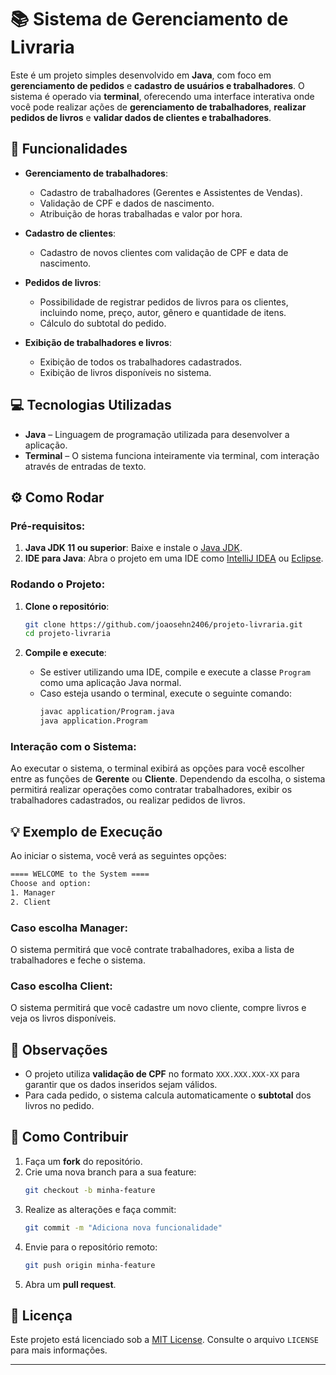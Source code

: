 # 📚 Sistema de Gerenciamento de Livraria

Este é um projeto simples desenvolvido em **Java**, com foco em **gerenciamento de pedidos** e **cadastro de usuários e trabalhadores**. O sistema é operado via **terminal**, oferecendo uma interface interativa onde você pode realizar ações de **gerenciamento de trabalhadores**, **realizar pedidos de livros** e **validar dados de clientes e trabalhadores**.

## 🚀 Funcionalidades

- **Gerenciamento de trabalhadores**:
  - Cadastro de trabalhadores (Gerentes e Assistentes de Vendas).
  - Validação de CPF e dados de nascimento.
  - Atribuição de horas trabalhadas e valor por hora.
  
- **Cadastro de clientes**:
  - Cadastro de novos clientes com validação de CPF e data de nascimento.
  
- **Pedidos de livros**:
  - Possibilidade de registrar pedidos de livros para os clientes, incluindo nome, preço, autor, gênero e quantidade de itens.
  - Cálculo do subtotal do pedido.

- **Exibição de trabalhadores e livros**:
  - Exibição de todos os trabalhadores cadastrados.
  - Exibição de livros disponíveis no sistema.

## 💻 Tecnologias Utilizadas

- **Java** – Linguagem de programação utilizada para desenvolver a aplicação.
- **Terminal** – O sistema funciona inteiramente via terminal, com interação através de entradas de texto.

## ⚙️ Como Rodar

### Pré-requisitos:

1. **Java JDK 11 ou superior**: Baixe e instale o [Java JDK](https://www.oracle.com/java/technologies/downloads/).
2. **IDE para Java**: Abra o projeto em uma IDE como [IntelliJ IDEA](https://www.jetbrains.com/idea/) ou [Eclipse](https://www.eclipse.org/).

### Rodando o Projeto:

1. **Clone o repositório**:
   ```bash
   git clone https://github.com/joaosehn2406/projeto-livraria.git
   cd projeto-livraria
   ```

2. **Compile e execute**:
   - Se estiver utilizando uma IDE, compile e execute a classe `Program` como uma aplicação Java normal.
   - Caso esteja usando o terminal, execute o seguinte comando:
     ```bash
     javac application/Program.java
     java application.Program
     ```

### Interação com o Sistema:

Ao executar o sistema, o terminal exibirá as opções para você escolher entre as funções de **Gerente** ou **Cliente**. Dependendo da escolha, o sistema permitirá realizar operações como contratar trabalhadores, exibir os trabalhadores cadastrados, ou realizar pedidos de livros.

## 💡 Exemplo de Execução

Ao iniciar o sistema, você verá as seguintes opções:

```bash
==== WELCOME to the System ====
Choose and option: 
1. Manager 
2. Client
```

### Caso escolha **Manager**:
O sistema permitirá que você contrate trabalhadores, exiba a lista de trabalhadores e feche o sistema.

### Caso escolha **Client**:
O sistema permitirá que você cadastre um novo cliente, compre livros e veja os livros disponíveis.

## 📝 Observações

- O projeto utiliza **validação de CPF** no formato `XXX.XXX.XXX-XX` para garantir que os dados inseridos sejam válidos.
- Para cada pedido, o sistema calcula automaticamente o **subtotal** dos livros no pedido.

## 🤝 Como Contribuir

1. Faça um **fork** do repositório.
2. Crie uma nova branch para a sua feature: 
   ```bash
   git checkout -b minha-feature
   ```
3. Realize as alterações e faça commit:
   ```bash
   git commit -m "Adiciona nova funcionalidade"
   ```
4. Envie para o repositório remoto:
   ```bash
   git push origin minha-feature
   ```
5. Abra um **pull request**.

## 📄 Licença

Este projeto está licenciado sob a [MIT License](https://opensource.org/licenses/MIT). Consulte o arquivo `LICENSE` para mais informações.

---
